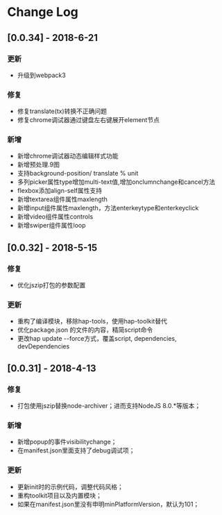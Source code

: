 # Change Log

## [0.0.34] - 2018-6-21

### 更新
* 升级到webpack3

### 修复
* 修复translate(tx)转换不正确问题
* 修复chrome调试器通过键盘左右键展开element节点

### 新增
* 新增chrome调试器动态编辑样式功能
* 新增预处理.9图
* 支持background-position/ translate % unit
* 多列picker属性type增加multi-text值,增加onclumnchange和cancel方法
* flexbox添加align-self属性支持
* 新增textarea组件属性maxlength
* 新增input组件属性maxlength，方法enterkeytype和enterkeyclick
* 新增video组件属性controls
* 新增swiper组件属性loop

## [0.0.32] - 2018-5-15

### 修复
* 优化jszip打包的参数配置

### 更新
* 重构了编译模块，移除hap-tools，使用hap-toolkit替代
* 优化package.json 的文件的内容，精简script命令
* 更改hap update --force方式，覆盖script, dependencies, devDependencies


## [0.0.31] - 2018-4-13

### 修复
* 打包使用jszip替换node-archiver；进而支持NodeJS 8.0.*等版本；

### 新增
* 新增popup的事件visibilitychange；
* 在manifest.json里面支持了debug调试项；

### 更新
* 更新init时的示例代码，调整代码风格；
* 重构toolkit项目以及内置模块；
* 如果在manifest.json里没有申明minPlatformVersion，默认为101；




